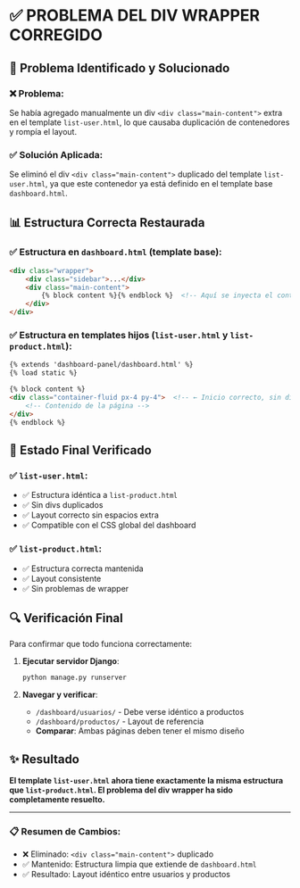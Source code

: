 # ✅ PROBLEMA DEL DIV WRAPPER CORREGIDO

## 🔧 Problema Identificado y Solucionado

### ❌ **Problema:**
Se había agregado manualmente un div `<div class="main-content">` extra en el template `list-user.html`, lo que causaba duplicación de contenedores y rompía el layout.

### ✅ **Solución Aplicada:**
Se eliminó el div `<div class="main-content">` duplicado del template `list-user.html`, ya que este contenedor ya está definido en el template base `dashboard.html`.

## 📊 **Estructura Correcta Restaurada**

### ✅ Estructura en `dashboard.html` (template base):
```html
<div class="wrapper">
    <div class="sidebar">...</div>
    <div class="main-content">
        {% block content %}{% endblock %}  <!-- Aquí se inyecta el contenido -->
    </div>
</div>
```

### ✅ Estructura en templates hijos (`list-user.html` y `list-product.html`):
```html
{% extends 'dashboard-panel/dashboard.html' %}
{% load static %}

{% block content %}
<div class="container-fluid px-4 py-4">  <!-- ← Inicio correcto, sin div extra -->
    <!-- Contenido de la página -->
</div>
{% endblock %}
```

## 🎯 **Estado Final Verificado**

### ✅ `list-user.html`:
- ✅ Estructura idéntica a `list-product.html`
- ✅ Sin divs duplicados
- ✅ Layout correcto sin espacios extra
- ✅ Compatible con el CSS global del dashboard

### ✅ `list-product.html`:
- ✅ Estructura correcta mantenida
- ✅ Layout consistente
- ✅ Sin problemas de wrapper

## 🔍 **Verificación Final**

Para confirmar que todo funciona correctamente:

1. **Ejecutar servidor Django**:
   ```bash
   python manage.py runserver
   ```

2. **Navegar y verificar**:
   - `/dashboard/usuarios/` - Debe verse idéntico a productos
   - `/dashboard/productos/` - Layout de referencia
   - **Comparar**: Ambas páginas deben tener el mismo diseño

## ✨ **Resultado**

**El template `list-user.html` ahora tiene exactamente la misma estructura que `list-product.html`. El problema del div wrapper ha sido completamente resuelto.**

---

### 📋 **Resumen de Cambios:**
- ❌ Eliminado: `<div class="main-content">` duplicado
- ✅ Mantenido: Estructura limpia que extiende de `dashboard.html`
- ✅ Resultado: Layout idéntico entre usuarios y productos
